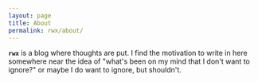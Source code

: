 ```yaml
---
layout: page
title: About
permalink: rwx/about/
---
```


**`rwx`** is a blog where thoughts are put. I find the motivation to write in here somewhere near the idea of "what's been on my mind that I don't want to ignore?" or maybe I do want to ignore, but shouldn't.
